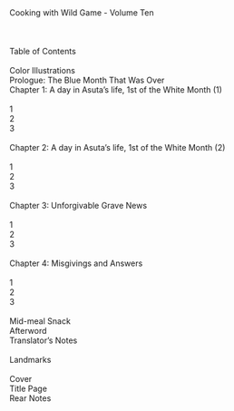 <br/>
<br/>
Cooking with Wild Game - Volume Ten<br/>
<br/>
<br/>
<br/>
Table of Contents<br/>
<br/>
Color Illustrations<br/>
Prologue: The Blue Month That Was Over<br/>
Chapter 1: A day in Asuta’s life, 1st of the White Month (1)<br/>
<br/>
1<br/>
2<br/>
3<br/>
<br/>
Chapter 2: A day in Asuta’s life, 1st of the White Month (2)<br/>
<br/>
1<br/>
2<br/>
3<br/>
<br/>
Chapter 3: Unforgivable Grave News<br/>
<br/>
1<br/>
2<br/>
3<br/>
<br/>
Chapter 4: Misgivings and Answers<br/>
<br/>
1<br/>
2<br/>
3<br/>
<br/>
Mid-meal Snack<br/>
Afterword<br/>
Translator’s Notes<br/>
<br/>
Landmarks<br/>
<br/>
Cover<br/>
Title Page<br/>
Rear Notes<br/>
<br/>
<br/>
